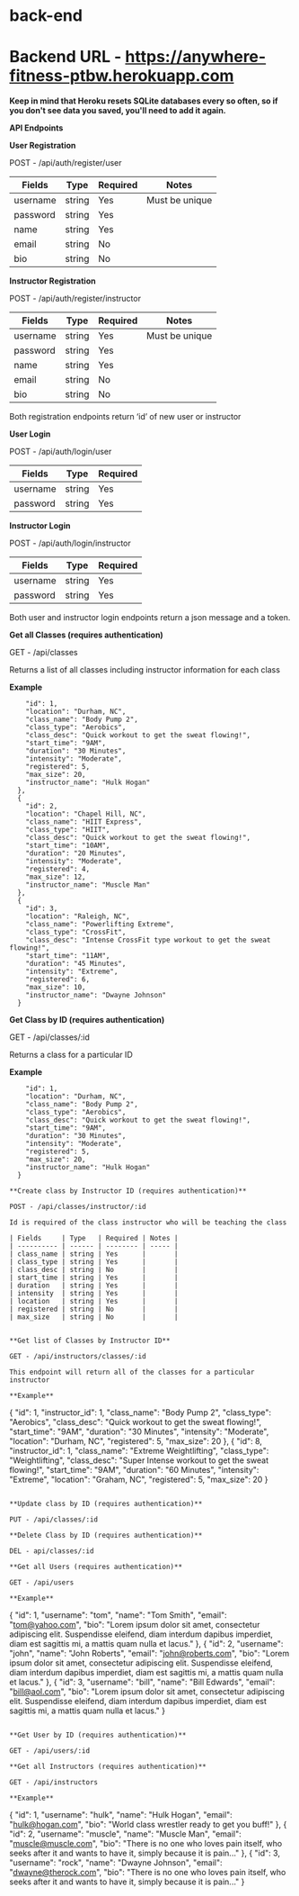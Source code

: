 # back-end

# Backend URL - https://anywhere-fitness-ptbw.herokuapp.com

**Keep in mind that Heroku resets SQLite databases every so often, so if you don't see data you saved, you'll need
to add it again.**

**API Endpoints**

**User Registration**

POST - /api/auth/register/user

| Fields   | Type   | Required | Notes          |
| -------- | ------ | -------- | -------------- |
| username | string | Yes      | Must be unique |
| password | string | Yes      |                |
| name     | string | Yes      |                |
| email    | string | No       |                |
| bio      | string | No       |                |

**Instructor Registration**

POST - /api/auth/register/instructor

| Fields   | Type   | Required | Notes          |
| -------- | ------ | -------- | -------------- |
| username | string | Yes      | Must be unique |
| password | string | Yes      |                |
| name     | string | Yes      |                |
| email    | string | No       |                |
| bio      | string | No       |                |

Both registration endpoints return ‘id’ of new user or instructor

**User Login**

POST - /api/auth/login/user

| Fields   | Type   | Required |
| -------- | ------ | -------- |
| username | string | Yes      |
| password | string | Yes      |

**Instructor Login**

POST - /api/auth/login/instructor

| Fields   | Type   | Required |
| -------- | ------ | -------- |
| username | string | Yes      |
| password | string | Yes      |

Both user and instructor login endpoints return a json message and a token.

**Get all Classes (requires authentication)**

GET - /api/classes

Returns a list of all classes including instructor information for each class

**Example**

```{
    "id": 1,
    "location": "Durham, NC",
    "class_name": "Body Pump 2",
    "class_type": "Aerobics",
    "class_desc": "Quick workout to get the sweat flowing!",
    "start_time": "9AM",
    "duration": "30 Minutes",
    "intensity": "Moderate",
    "registered": 5,
    "max_size": 20,
    "instructor_name": "Hulk Hogan"
  },
  {
    "id": 2,
    "location": "Chapel Hill, NC",
    "class_name": "HIIT Express",
    "class_type": "HIIT",
    "class_desc": "Quick workout to get the sweat flowing!",
    "start_time": "10AM",
    "duration": "20 Minutes",
    "intensity": "Moderate",
    "registered": 4,
    "max_size": 12,
    "instructor_name": "Muscle Man"
  },
  {
    "id": 3,
    "location": "Raleigh, NC",
    "class_name": "Powerlifting Extreme",
    "class_type": "CrossFit",
    "class_desc": "Intense CrossFit type workout to get the sweat flowing!",
    "start_time": "11AM",
    "duration": "45 Minutes",
    "intensity": "Extreme",
    "registered": 6,
    "max_size": 10,
    "instructor_name": "Dwayne Johnson"
  }
```

**Get Class by ID (requires authentication)**

GET - /api/classes/:id

Returns a class for a particular ID

**Example**

```{
    "id": 1,
    "location": "Durham, NC",
    "class_name": "Body Pump 2",
    "class_type": "Aerobics",
    "class_desc": "Quick workout to get the sweat flowing!",
    "start_time": "9AM",
    "duration": "30 Minutes",
    "intensity": "Moderate",
    "registered": 5,
    "max_size": 20,
    "instructor_name": "Hulk Hogan"
  }

**Create class by Instructor ID (requires authentication)**

POST - /api/classes/instructor/:id

Id is required of the class instructor who will be teaching the class

| Fields     | Type   | Required | Notes |
| ---------- | ------ | -------- | ----- |
| class_name | string | Yes      |       |
| class_type | string | Yes      |       |
| class_desc | string | No       |       |
| start_time | string | Yes      |       |
| duration   | string | Yes      |       |
| intensity  | string | Yes      |       |
| location   | string | Yes      |       |
| registered | string | No       |       |
| max_size   | string | No       |       |


**Get list of Classes by Instructor ID**

GET - /api/instructors/classes/:id

This endpoint will return all of the classes for a particular instructor

**Example**

```

{
"id": 1,
"instructor_id": 1,
"class_name": "Body Pump 2",
"class_type": "Aerobics",
"class_desc": "Quick workout to get the sweat flowing!",
"start_time": "9AM",
"duration": "30 Minutes",
"intensity": "Moderate",
"location": "Durham, NC",
"registered": 5,
"max_size": 20
},
{
"id": 8,
"instructor_id": 1,
"class_name": "Extreme Weightlifting",
"class_type": "Weightlifting",
"class_desc": "Super Intense workout to get the sweat flowing!",
"start_time": "9AM",
"duration": "60 Minutes",
"intensity": "Extreme",
"location": "Graham, NC",
"registered": 5,
"max_size": 20
}

```

**Update class by ID (requires authentication)**

PUT - /api/classes/:id

**Delete Class by ID (requires authentication)**

DEL - api/classes/:id

**Get all Users (requires authentication)**

GET - /api/users

**Example**

```

{
"id": 1,
"username": "tom",
"name": "Tom Smith",
"email": "tom@yahoo.com",
"bio": "Lorem ipsum dolor sit amet, consectetur adipiscing elit. Suspendisse eleifend, diam interdum dapibus imperdiet, diam est sagittis mi, a mattis quam nulla et lacus."
},
{
"id": 2,
"username": "john",
"name": "John Roberts",
"email": "john@roberts.com",
"bio": "Lorem ipsum dolor sit amet, consectetur adipiscing elit. Suspendisse eleifend, diam interdum dapibus imperdiet, diam est sagittis mi, a mattis quam nulla et lacus."
},
{
"id": 3,
"username": "bill",
"name": "Bill Edwards",
"email": "bill@aol.com",
"bio": "Lorem ipsum dolor sit amet, consectetur adipiscing elit. Suspendisse eleifend, diam interdum dapibus imperdiet, diam est sagittis mi, a mattis quam nulla et lacus."
}

```

**Get User by ID (requires authentication)**

GET - /api/users/:id

**Get all Instructors (requires authentication)**

GET - /api/instructors

**Example**

```

{
"id": 1,
"username": "hulk",
"name": "Hulk Hogan",
"email": "hulk@hogan.com",
"bio": "World class wrestler ready to get you buff!"
},
{
"id": 2,
"username": "muscle",
"name": "Muscle Man",
"email": "muscle@muscle.com",
"bio": "There is no one who loves pain itself, who seeks after it and wants to have it, simply because it is pain..."
},
{
"id": 3,
"username": "rock",
"name": "Dwayne Johnson",
"email": "dwayne@therock.com",
"bio": "There is no one who loves pain itself, who seeks after it and wants to have it, simply because it is pain..."
}

```

```
